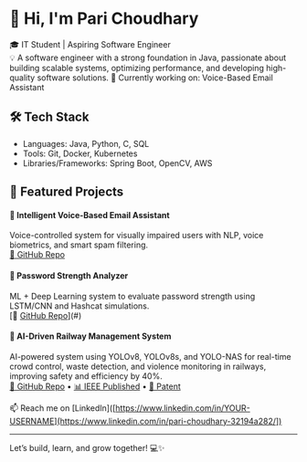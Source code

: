 # 👋 Hi, I'm Pari Choudhary

🎓 IT Student | Aspiring Software Engineer  
💡 A software engineer with a strong foundation in Java, passionate about building scalable systems, optimizing performance, and developing high-quality software solutions.
🚀 Currently working on: Voice-Based Email Assistant 

## 🛠️ Tech Stack
- Languages: Java, Python, C, SQL
- Tools: Git, Docker, Kubernetes
- Libraries/Frameworks: Spring Boot, OpenCV, AWS

## 📌 Featured Projects
#### 🧠 **Intelligent Voice-Based Email Assistant**  
Voice-controlled system for visually impaired users with NLP, voice biometrics, and smart spam filtering.  
[🔗 GitHub Repo](#) 

#### 🔐 **Password Strength Analyzer**  
ML + Deep Learning system to evaluate password strength using LSTM/CNN and Hashcat simulations.  
[🔗 [GitHub Repo](https://github.com/parichoudhary645/Password-Strength-Analyzer)](#)


#### 🚆 **AI-Driven Railway Management System**  
AI-powered system using YOLOv8, YOLOv8s, and YOLO-NAS for real-time crowd control, waste detection, and violence monitoring in railways, improving safety and efficiency by 40%.  
[🔗 GitHub Repo](#) • [📊 IEEE Published](#) • [📄 Patent](AppNo=202421087239)


📫 Reach me on [LinkedIn]([https://www.linkedin.com/in/YOUR-USERNAME](https://www.linkedin.com/in/pari-choudhary-32194a282/])

---

Let’s build, learn, and grow together! 💻✨
